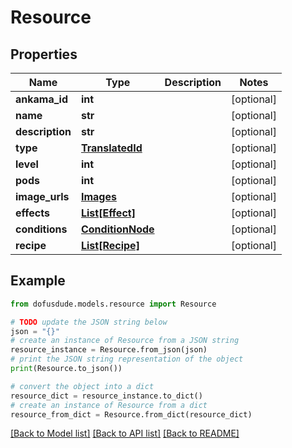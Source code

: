 # Resource


## Properties

Name | Type | Description | Notes
------------ | ------------- | ------------- | -------------
**ankama_id** | **int** |  | [optional] 
**name** | **str** |  | [optional] 
**description** | **str** |  | [optional] 
**type** | [**TranslatedId**](TranslatedId.md) |  | [optional] 
**level** | **int** |  | [optional] 
**pods** | **int** |  | [optional] 
**image_urls** | [**Images**](Images.md) |  | [optional] 
**effects** | [**List[Effect]**](Effect.md) |  | [optional] 
**conditions** | [**ConditionNode**](ConditionNode.md) |  | [optional] 
**recipe** | [**List[Recipe]**](Recipe.md) |  | [optional] 

## Example

```python
from dofusdude.models.resource import Resource

# TODO update the JSON string below
json = "{}"
# create an instance of Resource from a JSON string
resource_instance = Resource.from_json(json)
# print the JSON string representation of the object
print(Resource.to_json())

# convert the object into a dict
resource_dict = resource_instance.to_dict()
# create an instance of Resource from a dict
resource_from_dict = Resource.from_dict(resource_dict)
```
[[Back to Model list]](../README.md#documentation-for-models) [[Back to API list]](../README.md#documentation-for-api-endpoints) [[Back to README]](../README.md)


